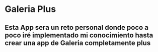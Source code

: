 # Galeria Plus

## Esta App sera un reto personal donde poco a poco iré implementado mi conocimiento hasta crear una app de Galeria completamente plus
